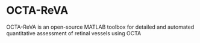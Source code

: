 # OCTA-ReVA
OCTA-ReVA is an open-source MATLAB toolbox for detailed and automated quantitative assessment of retinal vessels using OCTA
